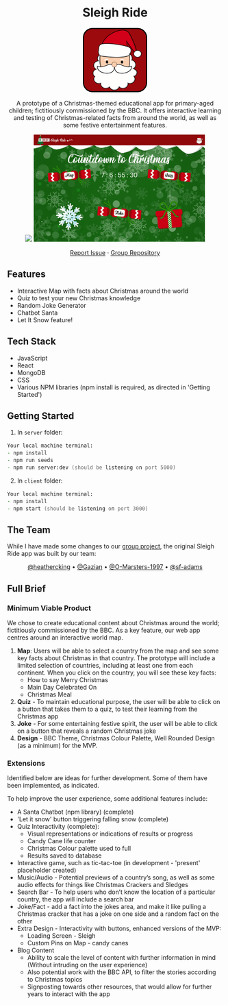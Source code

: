 <div align="center">
  <h1>Sleigh Ride</h1>

  <a href="https://github.com/sf-adams/sleigh_ride">
    <img src="client/src/assets/images/santa_favicon.svg" alt="Logo" width="150" height="150">
  </a>

<p>A prototype of a Christmas-themed educational app for primary-aged children; fictitiously commissioned by the BBC. It offers interactive learning and testing of Christmas-related facts from around the world, as well as some festive entertainment features.</p>

<img src = "static/demo_part_one.gif" width ="400" /> <img src = "static/demo_part_two.gif" width ="400" />

[Report Issue](https://github.com/sf-adams/sleigh_ride/issues)
·
[Group Repository](https://github.com/heathercking/BBCSleighRide)

</div>

## Features
- Interactive Map with facts about Christmas around the world
- Quiz to test your new Christmas knowledge
- Random Joke Generator
- Chatbot Santa
- Let It Snow feature!

## Tech Stack
- JavaScript
- React
- MongoDB
- CSS
- Various NPM libraries (npm install is required, as directed in 'Getting Started')

## Getting Started
1. In `server` folder:

```zsh
Your local machine terminal:
- npm install
- npm run seeds
- npm run server:dev (should be listening on port 5000)
```

2. In `client` folder:

```zsh
Your local machine terminal:
- npm install
- npm start (should be listening on port 3000)
```

## The Team

While I have made some changes to our [group project](https://github.com/heathercking/BBCSleighRide), the original Sleigh Ride app was built by our team:

<div align="center">
  <a href="https://github.com/heathercking">@heathercking</a>
  •
  <a href="https://github.com/Gazian">@Gazian</a>
  •
  <a href="https://github.com/O-Marsters-1997">@O-Marsters-1997</a>
  •
  <a href="https://github.com/sf-adams">@sf-adams</a>
</div>

## Full Brief

### Minimum Viable Product

We chose to create educational content about Christmas around the world; fictitiously commissioned by the BBC. As a key feature, our web app centres around an interactive world map. 

1. **Map**: Users will be able to select a country from the map and see some key facts about Christmas in that country. The prototype will include a limited selection of countries, including at least one from each continent. When you click on the country, you will see these key facts: 
    - How to say Merry Christmas
    - Main Day Celebrated On
    - Christmas Meal
2. **Quiz** - To maintain educational purpose, the user will be able to click on a button that takes them to a quiz, to test their learning from the Christmas app
3. **Joke** - For some entertaining festive spirit, the user will be able to click on a button that reveals a random Christmas joke
4. **Design** - BBC Theme, Christmas Colour Palette, Well Rounded Design (as a minimum) for the MVP.

### Extensions

Identified below are ideas for further development. Some of them have been implemented, as indicated.

To help improve the user experience, some additional features include:
- A Santa Chatbot (npm library) (complete)
- 'Let it snow' button triggering falling snow (complete)
- Quiz Interactivity (complete):
    - Visual representations or indications of results or progress
    - Candy Cane life counter
    - Christmas Colour palette used to full
    - Results saved to database
- Interactive game, such as tic-tac-toe (in development - 'present' placeholder created)
- Music/Audio - Potential previews of a country’s song, as well as some audio effects for things like Christmas Crackers and Sledges
- Search Bar - To help users who don’t know the location of a particular country, the app will include a search bar
- Joke/Fact - add a fact into the jokes area, and make it like pulling a Christmas cracker that has a joke on one side and a random fact on the other
- Extra Design - Interactivity with buttons, enhanced versions of the MVP:
    - Loading Screen - Sleigh
    - Custom Pins on Map - candy canes
- Blog Content
    - Ability to scale the level of content with further information in mind (Without intruding on the user experience)
    - Also potential work with the BBC API, to filter the stories according to Christmas topics
    - Signposting towards other resources, that would allow for further years to interact with the app